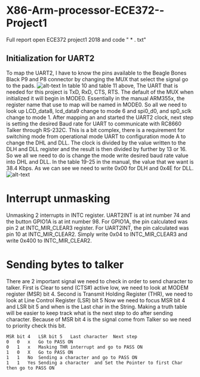 # X86-Arm-processor-ECE372--Project1
Full report open ECE372 project1 2018 and code " * . txt"
## Initialization for UART2
To map the UART2, I have to know the pins available to the Beagle Bones Black P9 and P8 connector by changing the MUX that select the signal go to the pads.
![alt-text](https://github.com/Phasor2/Assembly-langguge-X86-Arm-processor-ECE372--Project1/blob/master/P8Header.PNG)
In table 10 and table 11 above, The UART that is needed for this project is TxD, RxD, CTS, RTS. The default of the MUX when initialized it will begin in MODE0. Essentially in the manual ARM355x, the register name that use to map will be named in MODE0. So all we need to look up LCD_data8, lcd_data9 change to mode 6 and spi0_d0, and sp0_sclk change to mode 1.
After mapping an and started the UART2 clock, next step is setting the desired Baud rate for UART to communicate with RC8660 Talker through RS-232C. This is a bit complex, there is a requirement for switching mode from operational mode UART to configuration mode A to change the DHL and DLL.  The clock is divided by the value written to the DLH and DLL register and the result is then divided by further by 13 or 16. So we all we need to do is change the mode write desired baud rate value into DHL and DLL. In the table 19-25 in the manual, the value that we want is 38.4 Kbps. As we can see we need to write 0x00 for DLH and 0x4E for DLL.
![alt-text](https://github.com/Phasor2/Assembly-langguge-X86-Arm-processor-ECE372--Project1/blob/master/UART%20Baud%20Rate%20settings.png)


# Interrupt unmasking 
Unmasking 2 interrupts in INTC register. UART2INT is at int number 74 and the button GPIO1A is at int number 98. For GPIO1A, the pin calculated was pin 2 at INTC_MIR_CLEAR3 register. For UART2INT, the pin calculated was pin 10 at INTC_MIR_CLEAR2. Simply write 0x04 to INTC_MIR_CLEAR3 and write 0x400 to INTC_MIR_CLEAR2.
# Sending bytes to talker
There are 2 important signal we need to check in order to send character to talker. First is Clear to send (CTS#) active low, we need to look at MODEM register (MSR) bit 4. Second is Transmit Holding Register (THR), we need to look at Line Control Register (LSR) bit 5
Now we need to focus MSR bit 4 and LSR bit 5 and when is the Last char in the String. Making a truth table will be easier to keep track what is the next step to do after sending character. Because of MSR bit 4 is the signal come from Talker so we need to priority check this bit.
```
MSR bit 4	LSR bit 5	Last character	Next step
0	0	x	Go to PASS ON
0	1	x	Masking THR interrupt and go to PASS ON
1	0 	X	Go to PASS ON
1	1	No	Sending a character and go to PASS ON
1	1	Yes	Sending a character  and Set the Pointer to first Char then go to PASS ON
```
